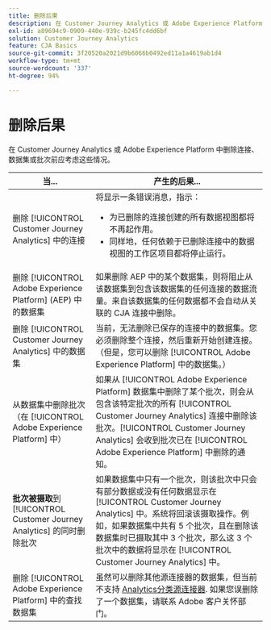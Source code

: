 ```yaml
---
title: 删除后果
description: 在 Customer Journey Analytics 或 Adobe Experience Platform 中删除连接、数据集或批次后发生的情况。
exl-id: a89694c9-0909-440e-939c-b245fc4dd6bf
solution: Customer Journey Analytics
feature: CJA Basics
source-git-commit: 3f20520a2021d9b6066b0492ed11a1a4619ab1d4
workflow-type: tm+mt
source-wordcount: '337'
ht-degree: 94%

---
```


# 删除后果

在 Customer Journey Analytics 或 Adobe Experience Platform 中删除连接、数据集或批次前应考虑这些情况。

| 当... | 产生的后果... |
| --- | --- |
| 删除 [!UICONTROL Customer Journey Analytics] 中的连接 | 将显示一条错误消息，指示：<ul><li>为已删除的连接创建的所有数据视图都将不再起作用。</li><li> 同样地，任何依赖于已删除连接中的数据视图的工作区项目都将停止运行。</li></ul> |
| 删除 [!UICONTROL Adobe Experience Platform] (AEP) 中的数据集 | 如果删除 AEP 中的某个数据集，则将阻止从该数据集到包含该数据集的任何连接的数据流量。来自该数据集的任何数据都不会自动从关联的 CJA 连接中删除。 |
| 删除 [!UICONTROL Customer Journey Analytics] 中的数据集 | 当前，无法删除已保存的连接中的数据集。您必须删除整个连接，然后重新开始创建连接。（但是，您可以删除 [!UICONTROL Adobe Experience Platform] 中的数据集。） |
| 从数据集中删除批次（在 [!UICONTROL Adobe Experience Platform] 中） | 如果从 [!UICONTROL Adobe Experience Platform] 数据集中删除了某个批次，则会从包含该特定批次的所有 [!UICONTROL Customer Journey Analytics] 连接中删除该批次。[!UICONTROL Customer Journey Analytics] 会收到批次已在 [!UICONTROL Adobe Experience Platform] 中删除的通知。 |
| **批次被摄取**&#x200B;到 [!UICONTROL Customer Journey Analytics] 的同时删除批次 | 如果数据集中只有一个批次，则该批次中只会有部分数据或没有任何数据显示在 [!UICONTROL Customer Journey Analytics] 中。系统将回滚该摄取操作。例如，如果数据集中共有 5 个批次，且在删除该数据集时已摄取其中 3 个批次，那么这 3 个批次中的数据将显示在 [!UICONTROL Customer Journey Analytics] 中。 |
| 删除 [!UICONTROL Adobe Experience Platform] 中的查找数据集 | 虽然可以删除其他源连接器的数据集，但当前不支持 [Analytics分类源连接器](https://experienceleague.adobe.com/docs/experience-platform/sources/ui-tutorials/create/adobe-applications/classifications.html). 如果您误删除了一个数据集，请联系 Adobe 客户关怀部门。 |
